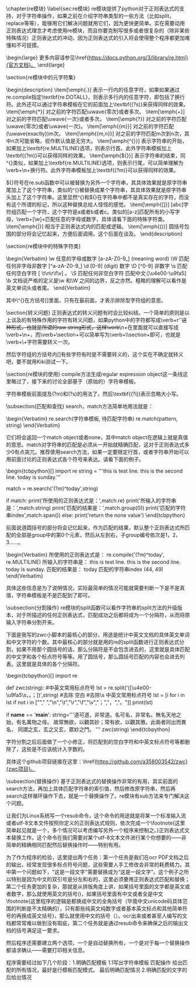 \chapter{re模块}
\label{sec:re模块}
re模块提供了python对于正则表达式的支持，对于字符串操作，如果之前在介绍字符串类型的一些方法（比如split，replace等等），能够用它们解决问题就用它们，因为更快更简单。实在需要动用正则表达式理念才考虑使用re模块，而且你要克制写很多或者很复杂的（除非某些特殊情况）正则表达式的冲动，因为正则表达式的引入将会使得整个程序都更加难懂和不可捉摸。

\begin{large}
更多内容请参见\href{https://docs.python.org/3/library/re.html}{官方文档}。
\end{large}

\section{re模块中的元字符集}

\begin{description}
\item[\emph{.}] 表示一行内的任意字符，如果如果通过re.compile指定\textbf{re.DOTALL}，则表示多行内的任意字符，即包括了换行符。此外还可以通过字符串模板在它的前面加上\textbf{(?s)}来获得同样的效果。
\item[\emph{*}] 对之前的字符匹配\uwave{零次}或者多次。
\item[\emph{+}] 对之前的字符匹配\uwave{一次}或者多次。
\item[\emph{?}] 对之前的字符匹配\uwave{零次}或者\uwave{一次}。
\item[\emph{\{m\}}] 对之前的字符匹配(\uwave{exactly})m次。
\item[\emph{\{m,n\}}] 对之前的字符匹配m次到n次，其中n次可能省略，视作默认值是无穷大。
\item[\emph{\^{}}] 表示字符串的开始，如果加上\textbf{re.MULTILINE}选项，则表示行首。此外字符串模板加上\textbf{(?m)}可以获得同样的效果。
\item[\emph{\${}}] 表示字符串的结束，同\^{}类似，如果加上\textbf{re.MULTILINE}选项，则表示行尾，可以简单理解为\verb+\n+换行符。此外字符串模板加上\textbf{(?m)}可以获得同样的效果。

\${}符号在re.sub函数中可以被替换为另外一个字符串，其具体效果就是原字符串尾加上了这个字符串，类似的\^{}被替换成某个字符串，其具体效果就是原字符串头加上了这个字符串。这里显然\^{}和\${}在字符串中都不是真实存在的字符，而没有这个所谓的标记，所以这种替换总给人怪怪的感觉。
\item[\emph{[]}] [abc]字符组匹配一个字符，这个字符是a或者b或者c。类似的[a-z]匹配所有的小写字母，\verb+[\w]+匹配任意的字母或数字，具体请看下面的特殊字符类。
\item[\emph{|}] 相当于正则表达式内的匹配或逻辑。
\item[\emph{()}] 圆括号包围的部分将会记忆起来，方便后面调用。这个后面在谈及。
\end{description}

\section{re模块中的特殊字符类}

\begin{Verbatim}
\w  任意的字母或数字  [a-zA-Z0-9_]  (meaning word)
\W  匹配任何非字母非数字 [^a-zA-Z0-9_]
\d   [0-9]   (digit) 数字
\D  [^0-9] 非数字
\s   匹配任何空白字符   [ \t\n\r\f\v] 。
\S  匹配任何非空白字符
匹配中文:[\u4e00-\u9fa5]
\b  文档说严格的定义是\w 和\W 之间的边界，反之亦然。粗略的理解可以看作是英文单词头或者尾。
\end{Verbatim}

其中\\^{}在方括号[]里面，只有在最前面，才表示排除型字符组的意思。

\section{转义问题}
正则表达式的转义问题有时会比较纠结。一个简单的原则是以上谈及的有特殊作用的字符有转义问题，如果python中的字符都写成\verb+r''<del>这种形式，也就是所谓的raw string形式，这样\verb</del>\n+在里面就可以直接写成\verb+\n+，而\verb+\section+可以简单写为\verb+\\\section+即可，也就是\verb+\\+字符需要转义一次。

然后字符组的方括号内[]有些字符有时是不需要转义的，这个实在不确定就转义吧，要不就用Kiki测试一下。

\section{re模块的使用}
compile方法生成regular expression object这一条线这里略过了，接下来的讨论全部基于（原始的）字符串模板。

字符串模板前面提及(?m)和(?s)的用法了，然后\textbf{(?i)}表示忽略大小写。

\subsection{匹配和查找}
search，match方法简单地用法就是：

\begin{Verbatim}
re.search(字符串模板, 待匹配字符串)
re.match(pattern, string)
\end{Verbatim}

它们将会返回一个match object或者none，其中match object在逻辑上就是真值的意思。match对字符串的匹配是必须从一开始就精确匹配，这对于正则表达式多少0有点突兀。推荐使用search方法，如果一定要限定行首，或者字符串开始可以用前面讨论的正则表达式各个符号来表达。请看下面的例子。

\begin{tcbpython}[]
import re
string = '''this is test line.
this is the second line.
today is sunday.'''

match = re.search('(?m)^today',string)

if match:
    print('所使用的正则表达式是：',match.re)
    print('所输入的字符串是：',match.string)
    print('匹配的结果是：',match.group(0))
    print('匹配的字符串index',match.span())
else:
    print('return the none value')
\end{tcbpython}

前面说道圆括号的部分将会记忆起来，作为匹配的结果，默认整个正则表达式所匹配的全部是group中的第0个元素，然后从左到右，子group编号依次是1，2，3&#x2026;&#x2026;。

\begin{Verbatim}
所使用的正则表达式是： re.compile('(?m)^today', re.MULTILINE)
所输入的字符串是： this is test line.
this is the second line.
today is sunday.
匹配的结果是： today
匹配的字符串index (44, 49)
\end{Verbatim}

具体这些信息是为了说明情况，实际最简单的情况可能就需要判断一下是不是真值，字符串模板是不是匹配到了即可。

\subsection{分割操作}
re模块的split函数可以看作字符串的split方法的升级版本，对于所描述的任何正则表达式，匹配成功之后都将成为一个分隔符，从而将原输入字符串分割开来。

下面是我写的zwc小脚本的最核心的部分，用途是统计中英文文档的具体英文单词和中文字符的个数。其中最核心的部分就是用的re的split函数进行正则表达式分割，如果不用那个圆括号的话，那么分隔符是不会包含进去的，这里就是具体匹配的中文字和各个标点符号等等。用了圆括号，那么圆括号匹配的内容也会进去列表。这里就是具体的各个分隔符。

\begin{tcbpython}[]
import re

def zwc(string):
    #中英文常用标点符号
    lst = re.split('([\u4e00-\u9fa5\s，。；])',string)
    #去除 空白
    #去除\s 中英文常用标点符号
    lst = [i for i in lst if not  i in
    [""," ","\n","\t","\r","\f","\v","；","，","。"]]
    print(lst)

if __name__ == '__main__':
    string='''道可道，非常道。名可名，非常名。無名天地之始，有名萬物之母。
    故常無欲，以觀其妙；常有欲，以觀其徼。此兩者同出而異名，
    同謂之玄，玄之又玄，眾妙之門。 '''
    zwc(string)
\end{tcbpython}

字符分割之后后面做了一个小修正，将匹配到的空白字符和中英文标点符号等都删除了，这些是不应该统计入字数的。

具体这个github项目链接在这里：\href{https://github.com/a358003542/zwc}{zwc项目}。

\subsection{替换操作}
基于正则表达式的替换操作非常的有用，其实前面的search方法，再加上具体匹配字符串的索引值，然后修改原字符串，然后再search这样循环操作下去，就是一个替换操作了。re模块有sub方法来专门解决这个问题。

让我们为Linux系统写一个resub命令，这个命令的用途就是将某一个标准输入流或者utf-8文本文件按照你定义的正则表达式规则，依次完成一个\footnote{这里简单起见就是一个，多个情况可以考虑编写另外一个程序来控制之。}正则表达式文本替换工作。这个命令在我们需要对某个utf-8文本文件进行某个你想要的——非简单的精确相同匹配然后替换操作时——特别有用。

为了作为程序的检验，这里提出两个任务：第一个任务是我们在ocr PDF文档之后的输出，经常发现很多标点符号问题，这些需要人手工修改会非常的耗费精力。其中第一个问题如下，"这是一段文字"需要替换成为“这是一段文字”。这个例子之所以特别是因为中文的双引号是分左和右的，这里必须要用正则表达式匹配和替换；第二个任务更加的复杂，那就是从排版角度上讲，如果括号里面的文字都是英文或者数字，那么就使用英文的括号()，如果括号里面有中文或者全是中文\footnote{这里程序的逻辑是都换成中文的全角括号（毕竟中文unicode码具体范围的判断是不太精确的），只有那些纯英文纯数字或者基本英文标点和其他简单符号的再换成英文括号}，那么就使用中文的括号（）。ocr出来或者甚至人编写的文档都常常难以做到没有瑕疵，第二个任务就是通过resub命令来确保之后的输出文档的括号满足这一要求。

然后程序还需要建立两个选项，一个是自动替换所有，一个是对于每一个替换操作都请求确认——需要打印相关信息。

程序需要经过如下几个阶段：1.明确匹配模板  1.1写出字符串模板 匹配操作 给出匹配的所有情况，最好是行模板匹配模式。  最后明确匹配情况 2.明确匹配的文字的后给出情况